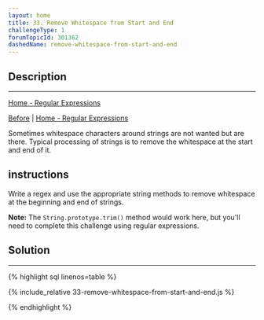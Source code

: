```yaml
---
layout: home
title: 33. Remove Whitespace from Start and End
challengeType: 1
forumTopicId: 301362
dashedName: remove-whitespace-from-start-and-end
---
```


<div class="row">
<div class="columnStmt" markdown="1">

## Description
------

[Home - Regular Expressions](./README.md)

[Before](./32-use-capture-groups-to-search-and-replace.md)  | [Home - Regular Expressions](./README.md) 

Sometimes whitespace characters around strings are not wanted but are there. Typical processing of strings is to remove the whitespace at the start and end of it.

## instructions 

Write a regex and use the appropriate string methods to remove whitespace at the beginning and end of strings.

**Note:** The `String.prototype.trim()` method would work here, but you'll need to complete this challenge using regular expressions.

</div>
<div class="columnSol" markdown="1">

## Solution
------

{% highlight sql linenos=table %}

{% include_relative 33-remove-whitespace-from-start-and-end.js %}

{% endhighlight %}

</div>
</div>